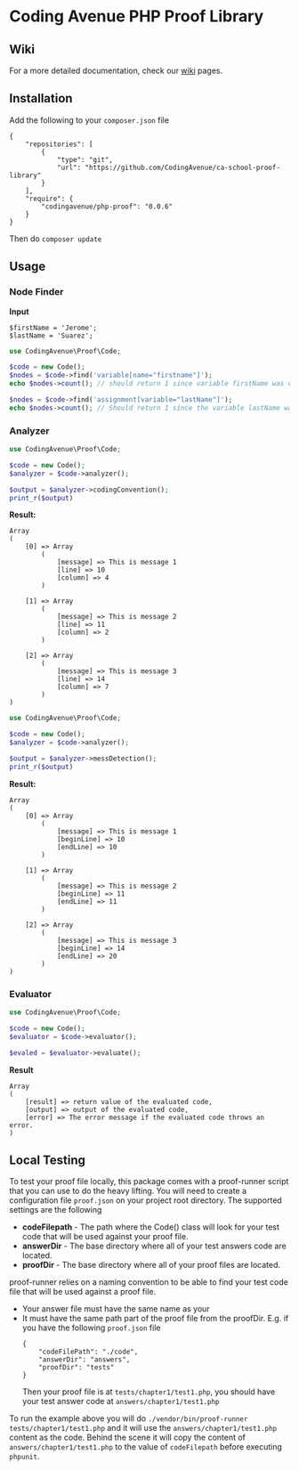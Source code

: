 # Coding Avenue PHP Proof Library

## Wiki

For a more detailed documentation, check our [wiki](https://github.com/CodingAvenue/ca-school-proof-library/wiki) pages.

## Installation

Add the following to your `composer.json` file

```
{
    "repositories": [
        {
            "type": "git",
            "url": "https://github.com/CodingAvenue/ca-school-proof-library"
        }
    ],
    "require": {
        "codingavenue/php-proof": "0.0.6"
    }
}
```

Then do `composer update`

## Usage

### Node Finder

**Input**
```
$firstName = 'Jerome';
$lastName = 'Suarez';
```

```php
use CodingAvenue\Proof\Code;

$code = new Code();
$nodes = $code->find('variable[name="firstname"]');
echo $nodes->count(); // should return 1 since variable firstName was only used once.

$nodes = $code->find('assignment[variable="lastName"]');
echo $nodes->count(); // Should return 1 since the variable lastName was assigned only once.
```

### Analyzer

```php
use CodingAvenue\Proof\Code;

$code = new Code();
$analyzer = $code->analyzer();

$output = $analyzer->codingConvention();
print_r($output)
```

**Result:**
```
Array
(
    [0] => Array
        (
            [message] => This is message 1
            [line] => 10
            [column] => 4
        )

    [1] => Array
        (
            [message] => This is message 2
            [line] => 11
            [column] => 2
        )

    [2] => Array
        (
            [message] => This is message 3
            [line] => 14
            [column] => 7
        )
)
```

```php
use CodingAvenue\Proof\Code;

$code = new Code();
$analyzer = $code->analyzer();

$output = $analyzer->messDetection();
print_r($output)
```

**Result:**
```
Array
(
    [0] => Array
        (
            [message] => This is message 1
            [beginLine] => 10
            [endLine] => 10
        )

    [1] => Array
        (
            [message] => This is message 2
            [beginLine] => 11
            [endLine] => 11
        )

    [2] => Array
        (
            [message] => This is message 3
            [beginLine] => 14
            [endLine] => 20
        )
)
```

### Evaluator

```php
use CodingAvenue\Proof\Code;

$code = new Code();
$evaluator = $code->evaluator();

$evaled = $evaluator->evaluate();
```

**Result**
```
Array
(
    [result] => return value of the evaluated code,
    [output] => output of the evaluated code,
    [error] => The error message if the evaluated code throws an error.
)
```

## Local Testing

To test your proof file locally, this package comes with a proof-runner script that you can use to do the heavy lifting.
You will need to create a configuration file `proof.json` on your project root directory. The supported settings are the following

 - **codeFilepath** - The path where the Code() class will look for your test code that will be used against your proof file.
 - **answerDir**    - The base directory where all of your test answers code are located.
 - **proofDir**     - The base directory where all of your proof files are located.

proof-runner relies on a naming convention to be able to find your test code file that will be used against a proof file.

 * Your answer file must have the same name as your
 * It must have the same path part of the proof file from the proofDir. E.g. if you have the following `proof.json` file
    ```
    {
        "codeFilePath": "./code",
        "answerDir": "answers",
        "proofDir": "tests"
    }
    ```
    Then your proof file is at `tests/chapter1/test1.php`, you should have your test answer code at `answers/chapter1/test1.php`

To run the example above you will do `./vendor/bin/proof-runner tests/chapter1/test1.php` and it will use the `answers/chapter1/test1.php` content as the code.
Behind the scene it will copy the content of `answers/chapter1/test1.php` to the value of `codeFilepath` before executing `phpunit`.
